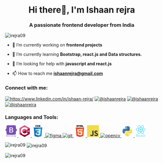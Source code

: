 <h1 align="center">Hi there👋, I'm Ishaan rejra</h1>
<h3 align="center">A passionate frontend developer from India</h3>

<p align="left"> <img src="https://komarev.com/ghpvc/?username=irejra09&label=Profile%20views&color=0e75b6&style=flat" alt="irejra09" /> </p>

- 🔭 I’m currently working on **frontend projects**

- 🌱 I’m currently learning **Bootstrap, react.js and Data structures.**

- 🤝 I’m looking for help with **javascript and react.js**

- 📫 How to reach me **ishaanrejra@gmail.com**

<h3 align="left">Connect with me:</h3>
<p align="left">
<a href="https://linkedin.com/in/https://www.linkedin.com/in/ishaan-rejra/" target="blank"><img align="center" src="https://raw.githubusercontent.com/rahuldkjain/github-profile-readme-generator/master/src/images/icons/Social/linked-in-alt.svg" alt="https://www.linkedin.com/in/ishaan-rejra/" height="30" width="40" /></a>
<a href="https://instagram.com/@ishaanrejra" target="blank"><img align="center" src="https://raw.githubusercontent.com/rahuldkjain/github-profile-readme-generator/master/src/images/icons/Social/instagram.svg" alt="@ishaanrejra" height="30" width="40" /></a>
<a href="https://www.codechef.com/users/@ishaanrejra" target="blank"><img align="center" src="https://cdn.jsdelivr.net/npm/simple-icons@3.1.0/icons/codechef.svg" alt="@ishaanrejra" height="30" width="40" /></a>
<a href="https://www.hackerrank.com/@ishaanrejra" target="blank"><img align="center" src="https://raw.githubusercontent.com/rahuldkjain/github-profile-readme-generator/master/src/images/icons/Social/hackerrank.svg" alt="@ishaanrejra" height="30" width="40" /></a>
</p>

<h3 align="left">Languages and Tools:</h3>
<p align="left"> <a href="https://getbootstrap.com" target="_blank" rel="noreferrer"> <img src="https://raw.githubusercontent.com/devicons/devicon/master/icons/bootstrap/bootstrap-plain-wordmark.svg" alt="bootstrap" width="40" height="40"/> </a> <a href="https://www.w3schools.com/cpp/" target="_blank" rel="noreferrer"> <img src="https://raw.githubusercontent.com/devicons/devicon/master/icons/cplusplus/cplusplus-original.svg" alt="cplusplus" width="40" height="40"/> </a> <a href="https://www.w3schools.com/css/" target="_blank" rel="noreferrer"> <img src="https://raw.githubusercontent.com/devicons/devicon/master/icons/css3/css3-original-wordmark.svg" alt="css3" width="40" height="40"/> </a> <a href="https://www.figma.com/" target="_blank" rel="noreferrer"> <img src="https://www.vectorlogo.zone/logos/figma/figma-icon.svg" alt="figma" width="40" height="40"/> </a> <a href="https://git-scm.com/" target="_blank" rel="noreferrer"> <img src="https://www.vectorlogo.zone/logos/git-scm/git-scm-icon.svg" alt="git" width="40" height="40"/> </a> <a href="https://www.w3.org/html/" target="_blank" rel="noreferrer"> <img src="https://raw.githubusercontent.com/devicons/devicon/master/icons/html5/html5-original-wordmark.svg" alt="html5" width="40" height="40"/> </a> <a href="https://developer.mozilla.org/en-US/docs/Web/JavaScript" target="_blank" rel="noreferrer"> <img src="https://raw.githubusercontent.com/devicons/devicon/master/icons/javascript/javascript-original.svg" alt="javascript" width="40" height="40"/> </a> <a href="https://opencv.org/" target="_blank" rel="noreferrer"> <img src="https://www.vectorlogo.zone/logos/opencv/opencv-icon.svg" alt="opencv" width="40" height="40"/> </a> <a href="https://www.python.org" target="_blank" rel="noreferrer"> <img src="https://raw.githubusercontent.com/devicons/devicon/master/icons/python/python-original.svg" alt="python" width="40" height="40"/> </a> <a href="https://reactjs.org/" target="_blank" rel="noreferrer"> <img src="https://raw.githubusercontent.com/devicons/devicon/master/icons/react/react-original-wordmark.svg" alt="react" width="40" height="40"/> </a> </p>

<p><img align="left" src="https://github-readme-stats.vercel.app/api/top-langs?username=irejra09&show_icons=true&locale=en&layout=compact" alt="irejra09" /></p>

<p>&nbsp;<img align="center" src="https://github-readme-stats.vercel.app/api?username=irejra09&show_icons=true&locale=en" alt="irejra09" /></p>

<p><img align="center" src="https://github-readme-streak-stats.herokuapp.com/?user=irejra09&" alt="irejra09" /></p>


